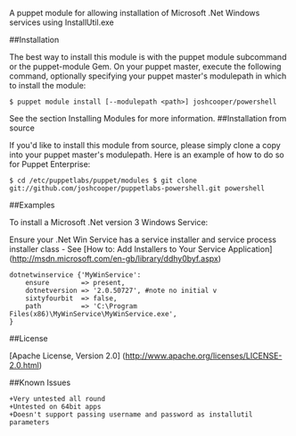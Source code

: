 
A puppet module for allowing installation of Microsoft .Net Windows services using InstallUtil.exe

##Installation

The best way to install this module is with the puppet module subcommand or the puppet-module Gem. On your puppet master, execute the following command, optionally specifying your puppet master's modulepath in which to install the module:

    $ puppet module install [--modulepath <path>] joshcooper/powershell

See the section Installing Modules for more information.
##Installation from source

If you'd like to install this module from source, please simply clone a copy into your puppet master's modulepath. Here is an example of how to do so for Puppet Enterprise:

    $ cd /etc/puppetlabs/puppet/modules $ git clone
    git://github.com/joshcooper/puppetlabs-powershell.git powershell

##Examples

To install a Microsoft .Net version 3 Windows Service:

Ensure your .Net Win Service has a service installer and service process installer class -
See [How to: Add Installers to Your Service Application] (http://msdn.microsoft.com/en-gb/library/ddhy0byf.aspx)

    dotnetwinservice {'MyWinService':
        ensure        => present,
        dotnetversion => '2.0.50727', #note no initial v
        sixtyfourbit  => false,
        path          => 'C:\Program Files(x86)\MyWinService\MyWinService.exe',
    }

##License

[Apache License, Version 2.0] (http://www.apache.org/licenses/LICENSE-2.0.html)

##Known Issues

    +Very untested all round
    +Untested on 64bit apps
    +Doesn't support passing username and password as installutil parameters
    
